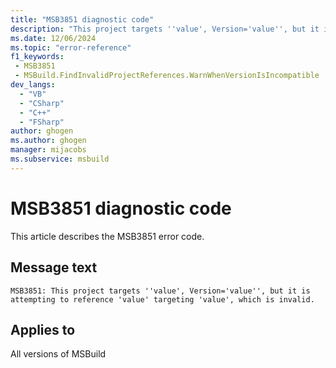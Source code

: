 ```yaml
---
title: "MSB3851 diagnostic code"
description: "This project targets ''value', Version='value'', but it is attempting to reference 'value' targeting 'value', which is invalid."
ms.date: 12/06/2024
ms.topic: "error-reference"
f1_keywords:
 - MSB3851
 - MSBuild.FindInvalidProjectReferences.WarnWhenVersionIsIncompatible
dev_langs:
  - "VB"
  - "CSharp"
  - "C++"
  - "FSharp"
author: ghogen
ms.author: ghogen
manager: mijacobs
ms.subservice: msbuild
---
```


# MSB3851 diagnostic code

<!-- :::ErrorDefinitionDescription::: -->
<!-- :::editable-content name="introDescription"::: -->
This article describes the MSB3851 error code.
<!-- :::editable-content-end::: -->

## Message text

```output
MSB3851: This project targets ''value', Version='value'', but it is attempting to reference 'value' targeting 'value', which is invalid.
```

<!-- :::editable-content name="postOutputDescription"::: -->
<!--
{StrBegin="MSB3851: "}
-->
<!-- :::editable-content-end::: -->
<!-- :::ErrorDefinitionDescription-end::: -->

## Applies to

All versions of MSBuild
